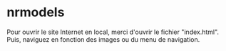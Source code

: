 # nrmodels

Pour ouvrir le site Internet en local, merci d'ouvrir le fichier "index.html". Puis, naviguez en fonction des images ou du menu de navigation.
